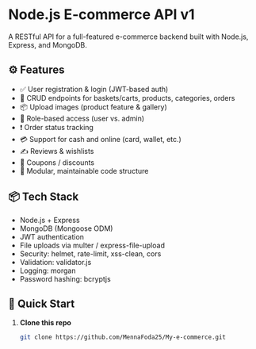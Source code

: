 # Node.js E‑commerce API v1

A RESTful API for a full-featured e-commerce backend built with Node.js, Express, and MongoDB.

## ⚙️ Features

- ✅ User registration & login (JWT-based auth)
- 🛒 CRUD endpoints for baskets/carts, products, categories, orders
- 📦 Upload images (product feature & gallery)
- 🔐 Role-based access (user vs. admin)
- ❗ Order status tracking
- 💳 Support for cash and online (card, wallet, etc.)
- ✍️ Reviews & wishlists
- 🧾 Coupons / discounts
- 🧩 Modular, maintainable code structure

## 📦 Tech Stack

- Node.js + Express
- MongoDB (Mongoose ODM)
- JWT authentication
- File uploads via multer / express-file-upload
- Security: helmet, rate-limit, xss-clean, cors
- Validation: validator.js
- Logging: morgan
- Password hashing: bcryptjs

## 🚀 Quick Start

1. **Clone this repo**  
   ```bash
   git clone https://github.com/MennaFoda25/My-e-commerce.git
